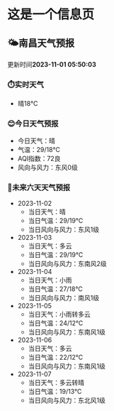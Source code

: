 # 这是一个信息页 
## 🌤️**南昌**天气预报
更新时间**2023-11-01 05:50:03**
### ⏱️实时天气
- 晴18℃
### 😊今日天气预报
- 今日天气：晴
- 气温：29/18℃
- AQI指数：72良
- 风向与风力：东风0级
### 🤩未来六天天气预报
- 2023-11-02
  - 当日天气：晴
  - 当日气温：29/19℃
  - 当日风向与风力：东风1级
- 2023-11-03
  - 当日天气：多云
  - 当日气温：29/19℃
  - 当日风向与风力：东南风2级
- 2023-11-04
  - 当日天气：小雨
  - 当日气温：27/18℃
  - 当日风向与风力：南风1级
- 2023-11-05
  - 当日天气：小雨转多云
  - 当日气温：24/12℃
  - 当日风向与风力：东南风1级
- 2023-11-06
  - 当日天气：多云
  - 当日气温：22/12℃
  - 当日风向与风力：东南风1级
- 2023-11-07
  - 当日天气：多云转晴
  - 当日气温：19/13℃
  - 当日风向与风力：东北风1级

